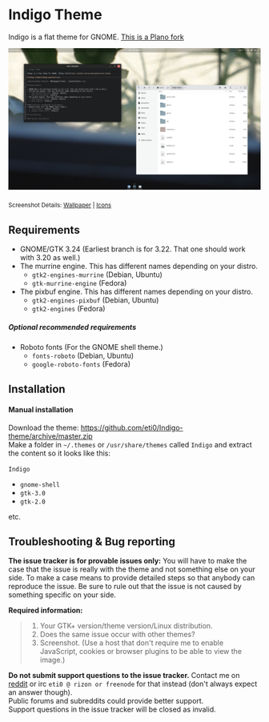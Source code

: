# Indigo Theme

Indigo is a flat theme for GNOME. [This is a Plano fork](https://github.com/lassekongo83/plano-theme)

![Indigo theme](Indigo.png?raw=true)

<sub>Screenshot Details: [Wallpaper](https://i.imgur.com/rExzDrS.jpg) | [Icons](https://github.com/snwh/paper-icon-theme)</sub>

## Requirements

* GNOME/GTK 3.24 (Earliest branch is for 3.22. That one should work with 3.20 as well.)
* The murrine engine. This has different names depending on your distro.
  * `gtk2-engines-murrine` (Debian, Ubuntu)
  * `gtk-murrine-engine` (Fedora)
* The pixbuf engine. This has different names depending on your distro.
  * `gtk2-engines-pixbuf` (Debian, Ubuntu)
  * `gtk2-engines` (Fedora)

##### Optional recommended requirements
* Roboto fonts (For the GNOME shell theme.)
  * `fonts-roboto` (Debian, Ubuntu)
  * `google-roboto-fonts` (Fedora)

## Installation

#### Manual installation

Download the theme: https://github.com/eti0/Indigo-theme/archive/master.zip  
Make a folder in `~/.themes` or `/usr/share/themes` called `Indigo` and extract the content so it looks like this:

`Indigo`
  * `gnome-shell`
  * `gtk-3.0`
  * `gtk-2.0`

etc.


## Troubleshooting & Bug reporting

**The issue tracker is for provable issues only:** You will have to make the case that the issue is really with the theme and not something else on your side. To make a case means to provide detailed steps so that anybody can reproduce the issue. Be sure to rule out that the issue is not caused by something specific on your side.

**Required information:**
> 1. Your GTK+ version/theme version/Linux distribution.
> 1. Does the same issue occur with other themes?
> 1. Screenshot. (Use a host that don't require me to enable JavaScript, cookies or browser plugins to be able to view the image.)

**Do not submit support questions to the issue tracker.** Contact me on [reddit](https://www.reddit.com/user/eti_f/) or irc `eti0 @ rizon or freenode` for that instead (don't always expect an answer though).  
Public forums and subreddits could provide better support.  
Support questions in the issue tracker will be closed as invalid.
